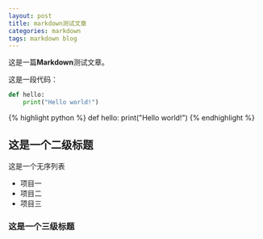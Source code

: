 ```yaml
---
layout: post
title: markdown测试文章
categories: markdown
tags: markdown blog
---
```


这是一篇**Markdown**测试文章。

这是一段代码：

```python
def hello:
    print("Hello world!")
```

{% highlight python %}
def hello:
    print("Hello world!")
{% endhighlight %}

## 这是一个二级标题

这是一个无序列表

- 项目一
- 项目二
- 项目三

###  这是一个三级标题
